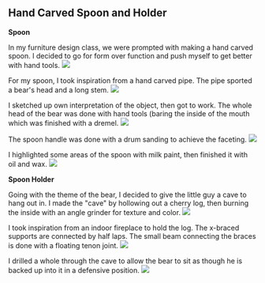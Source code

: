 ## Hand Carved Spoon and Holder

__Spoon__

In my furniture design class, we were prompted with making a hand carved spoon. I decided to go for form over function and push myself to get better with hand tools.
<img src="wood_working/spoon_iso.jpg?raw=true"/>


For my spoon, I took inspiration from a hand carved pipe. The pipe sported a bear's head and a long stem.
<img src="wood_working/spoon_pic.jpg?raw=true"/>

I sketched up own interpretation of the object, then got to work. The whole head of the bear was done with hand tools (baring the inside of the mouth which was finished with a dremel.
<img src="wood_working/spoon_front.jpg?raw=true"/>

The spoon handle was done with a drum sanding to achieve the faceting.
<img src="wood_working/spoon_right.jpg?raw=true"/>

I highlighted some areas of the spoon with milk paint, then finished it with oil and wax.
<img src="wood_working/spoon_left.jpg?raw=true"/>


__Spoon Holder__

Going with the theme of the bear, I decided to give the little guy a cave to hang out in. I made the "cave" by hollowing out a cherry log, then burning the inside with an angle grinder for texture and color.
<img src="wood_working/spoon_holder_front.jpg?raw=true"/>

I took inspiration from an indoor fireplace to hold the log. The x-braced supports are connected by half laps. The small beam connecting the braces is done with a floating tenon joint.
<img src="wood_working/spoon_holder_iso.jpg?raw=true"/>

I drilled a whole through the cave to allow the bear to sit as though he is backed up into it in a defensive position.
<img src="wood_working/spoon_holder_back.jpg?raw=true"/>


